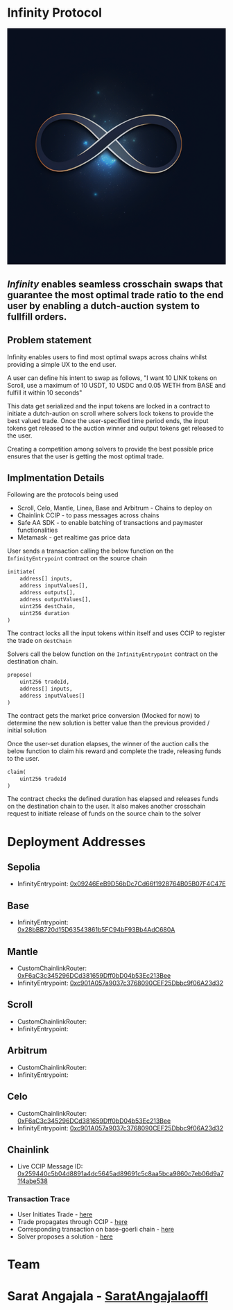 # Infinity Protocol

![Infinity Logo](assets/logo.png)

## _Infinity_ enables seamless crosschain swaps that guarantee the most optimal trade ratio to the end user by enabling a dutch-auction system to fullfill orders.

## Problem statement

Infinity enables users to find most optimal swaps across chains whilst providing a simple UX to the end user.

A user can define his intent to swap as follows, "I want 10 LINK tokens on Scroll, use a maximum of 10 USDT, 10 USDC and 0.05 WETH from BASE and fulfill it within 10 seconds"

This data get serialized and the input tokens are locked in a contract to initiate a dutch-aution on scroll where solvers lock tokens to provide the best valued trade. Once the user-specified time period ends, the input tokens get released to the auction winner and output tokens get released to the user.

Creating a competition among solvers to provide the best possible price ensures that the user is getting the most optimal trade.

## Implmentation Details

Following are the protocols being used

-   Scroll, Celo, Mantle, Linea, Base and Arbitrum - Chains to deploy on
-   Chainlink CCIP - to pass messages across chains
-   Safe AA SDK - to enable batching of transactions and paymaster functionalities
-   Metamask - get realtime gas price data

User sends a transaction calling the below function on the `InfinityEntrypoint` contract on the source chain

```
initiate(
	address[] inputs,
	address inputValues[],
	address outputs[],
	address outputValues[],
	uint256 destChain,
	uint256 duration
)
```

The contract locks all the input tokens within itself and uses CCIP to register the trade on `destChain`

Solvers call the below function on the `InfinityEntrypoint` contract on the destination chain.

```
propose(
	uint256 tradeId,
	address[] inputs,
	address inputValues[]
)
```

The contract gets the market price conversion (Mocked for now) to determine the new solution is better value than the previous provided / initial solution

Once the user-set duration elapses, the winner of the auction calls the below function to claim his reward and complete the trade, releasing funds to the user.

```
claim(
	uint256 tradeId
)
```

The contract checks the defined duration has elapsed and releases funds on the destination chain to the user. It also makes another crosschain request to initiate release of funds on the source chain to the solver

# Deployment Addresses

## Sepolia

-   InfinityEntrypoint: [0x09246EeB9D56bDc7Cd66f1928764B05B07F4C47E](https://sepolia.etherscan.io/address/0x09246EeB9D56bDc7Cd66f1928764B05B07F4C47E)

## Base

-   InfinityEntrypoint: [0x28bBB720d15D63543861b5FC94bF93Bb4AdC680A](https://goerli.basescan.org/address/0x28bBB720d15D63543861b5FC94bF93Bb4AdC680A)

## Mantle

-   CustomChainlinkRouter: [0xF6aC3c345296DCd381659Dff0bD04b53Ec213Bee](https://explorer.testnet.mantle.xyz/address/0xF6aC3c345296DCd381659Dff0bD04b53Ec213Bee)
-   InfinityEntrypoint: [0xc901A057a9037c3768090CEF25Dbbc9f06A23d32](https://explorer.testnet.mantle.xyz/address/0xc901A057a9037c3768090CEF25Dbbc9f06A23d32)

## Scroll

-   CustomChainlinkRouter:
-   InfinityEntrypoint:

## Arbitrum

-   CustomChainlinkRouter:
-   InfinityEntrypoint:

## Celo

-   CustomChainlinkRouter: [0xF6aC3c345296DCd381659Dff0bD04b53Ec213Bee](https://explorer.celo.org/alfajores/address/0xF6aC3c345296DCd381659Dff0bD04b53Ec213Bee)
-   InfinityEntrypoint: [0xc901A057a9037c3768090CEF25Dbbc9f06A23d32](https://explorer.celo.org/alfajores/address/0xc901A057a9037c3768090CEF25Dbbc9f06A23d32)

## Chainlink

-   Live CCIP Message ID: [0x259440c5b04d8891a4dc5645ad89691c5c8aa5bca9860c7eb06d9a71f4abe538](https://ccip.chain.link/msg/0x259440c5b04d8891a4dc5645ad89691c5c8aa5bca9860c7eb06d9a71f4abe538)

### Transaction Trace

-   User Initiates Trade - [here](https://sepolia.etherscan.io/tx/0x542ccb31a14f5b731316a957478e307705d6020869ef03b497de238596b6f0d0)
-   Trade propagates through CCIP - [here](https://ccip.chain.link/msg/0x259440c5b04d8891a4dc5645ad89691c5c8aa5bca9860c7eb06d9a71f4abe538)
-   Corresponding transaction on base-goerli chain - [here](https://goerli.basescan.org/tx/0x37245a3a0e7c9698c7887b3e9ee0cd116b6178022655fa1483c522c8033a7e58)
-   Solver proposes a solution - [here](https://goerli.basescan.org/tx/0xc088080b792ef85396ecabcc893d7b2cb6e6a8021212425e45710bd374d13e6e)

# Team

# Sarat Angajala - [SaratAngajalaoffl](https://github.com/SaratAngajalaoffl)
